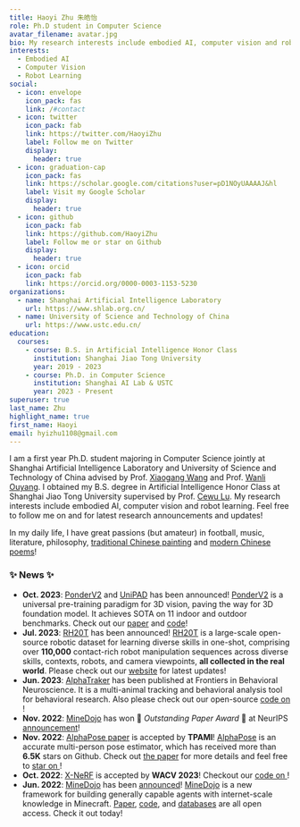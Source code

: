 ```yaml
---
title: Haoyi Zhu 朱皓怡
role: Ph.D student in Computer Science
avatar_filename: avatar.jpg
bio: My research interests include embodied AI, computer vision and robot learning.
interests:
  - Embodied AI
  - Computer Vision
  - Robot Learning
social:
  - icon: envelope
    icon_pack: fas
    link: /#contact
  - icon: twitter
    icon_pack: fab
    link: https://twitter.com/HaoyiZhu
    label: Follow me on Twitter
    display:
      header: true
  - icon: graduation-cap
    icon_pack: fas
    link: https://scholar.google.com/citations?user=pD1NOyUAAAAJ&hl
    label: Visit my Google Scholar
    display:
      header: true
  - icon: github
    icon_pack: fab
    link: https://github.com/HaoyiZhu
    label: Follow me or star on Github
    display:
      header: true
  - icon: orcid
    icon_pack: fab
    link: https://orcid.org/0000-0003-1153-5230
organizations:
  - name: Shanghai Artificial Intelligence Laboratory
    url: https://www.shlab.org.cn/
  - name: University of Science and Technology of China
    url: https://www.ustc.edu.cn/
education:
  courses:
    - course: B.S. in Artificial Intelligence Honor Class
      institution: Shanghai Jiao Tong University
      year: 2019 - 2023
    - course: Ph.D. in Computer Science
      institution: Shanghai AI Lab & USTC
      year: 2023 - Present
superuser: true
last_name: Zhu
highlight_name: true
first_name: Haoyi
email: hyizhu1108@gmail.com
---
```

I am a first year Ph.D. student majoring in Computer Science jointly at Shanghai Artificial Intelligence Laboratory and University of Science and Technology of China advised by Prof. [Xiaogang Wang](http://www.ee.cuhk.edu.hk/~xgwang/) and Prof. [Wanli Ouyang](https://wlouyang.github.io/). I obtained my B.S. degree in Artificial Intelligence Honor Class at Shanghai Jiao Tong University supervised by Prof. [Cewu Lu](https://mvig.sjtu.edu.cn/). My research interests include embodied AI, computer vision and robot learning. Feel free to follow me on [<i class="fa-brands fa-twitter"></i>](https://twitter.com/HaoyiZhu) and [<i class="fa-brands fa-github"></i>](https://github.com/HaoyiZhu) for latest research announcements and updates!

In my daily life, I have great passions (but amateur) in football, music, literature, philosophy, [traditional Chinese painting](#gallery) and [modern Chinese poems](#poems)!

### ✨ **News** ✨

- **Oct. 2023**: [PonderV2](https://arxiv.org/abs/2310.08586) and [UniPAD](https://arxiv.org/abs/2310.08370) has been announced! [PonderV2](https://arxiv.org/abs/2310.08586) is a universal pre-training paradigm for 3D vision, paving the way for 3D foundation model. It achieves SOTA on 11 indoor and outdoor benchmarks. Check out our [paper](https://arxiv.org/abs/2310.08586) and [code](https://github.com/OpenGVLab/PonderV2)!
- **Jul. 2023**: [RH20T](https://rh20t.github.io/) has been announced! [RH20T](https://rh20t.github.io/) is a large-scale open-source robotic dataset for learning diverse skills in one-shot, comprising over **110,000** contact-rich robot manipulation sequences across diverse skills, contexts, robots, and camera viewpoints, **all collected in the real world**. Please check out our [website](https://rh20t.github.io/) for latest updates!
- **Jun. 2023**: [AlphaTraker](https://www.frontiersin.org/articles/10.3389/fnbeh.2023.1111908/full) has been published at Frontiers in Behavioral Neuroscience. It is a multi-animal tracking and behavioral analysis tool for behavioral research. Also please check out our open-source [code on  <i class="fa-brands fa-github"></i>](https://github.com/MVIG-SJTU/AlphaTracker)!
- **Nov. 2022**: [MineDojo](https://minedojo.org/) has won 🎉 *Outstanding Paper Award* 🎉 at NeurIPS [announcement](https://neurips.cc/virtual/2022/awards_detail)!
- **Nov. 2022**: [AlphaPose paper](http://arxiv.org/abs/2211.03375) is accepted by **TPAMI**! [AlphaPose](https://github.com/MVIG-SJTU/AlphaPose) is an accurate multi-person pose estimator, which has received more than **6.5K** stars on Github. Check out [the paper](https://arxiv.org/pdf/2211.03375.pdf) for more details and feel free to [star on  <i class="fa-brands fa-github"></i>](https://github.com/MVIG-SJTU/AlphaPose)!
- **Oct. 2022**: [X-NeRF](https://arxiv.org/abs/2210.05135) is accepted by **WACV 2023**! Checkout our [code on  <i class="fa-brands fa-github"></i>](https://github.com/HaoyiZhu/XNeRF)!
- **Jun. 2022**: [MineDojo](https://minedojo.org/) has been [announced](https://twitter.com/DrJimFan/status/1540381991052247041)! [MineDojo](https://minedojo.org/) is a new framework for building generally capable agents with internet-scale knowledge in Minecraft. [Paper](https://arxiv.org/abs/2206.08853), [code](https://github.com/MineDojo/MineDojo), and [databases](https://minedojo.org/knowledge_base.html) are all open access. Check it out today!
